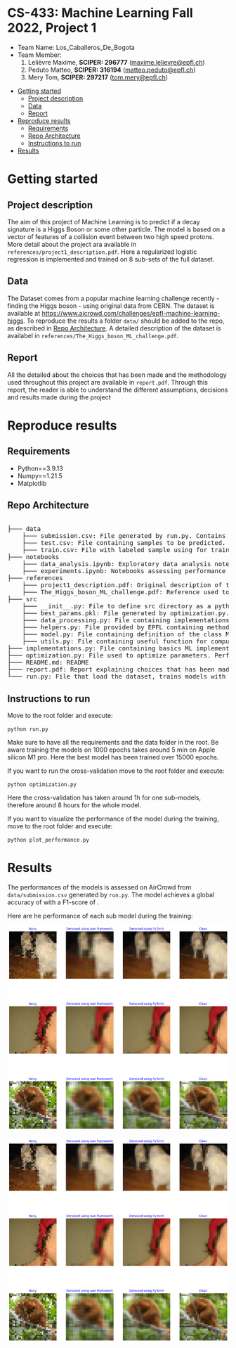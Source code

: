 # CS-433: Machine Learning Fall 2022, Project 1 
- Team Name: Los_Caballeros_De_Bogota
- Team Member:
    1. Lelièvre Maxime, **SCIPER: 296777** (maxime.lelievre@epfl.ch)
    2. Peduto Matteo, **SCIPER: 316194** (matteo.peduto@epfl.ch)
    3. Mery Tom, **SCIPER: 297217** (tom.mery@epfl.ch)

* [Getting started](#getting-started)
    * [Project description](#project-description)
    * [Data](#data)
    * [Report](#report)
* [Reproduce results](#reproduce-results)
    * [Requirements](#Requirements)
    * [Repo Architecture](#repo-architecture)
    * [Instructions to run](#instructions-to-run)
* [Results](#results)

# Getting started
## Project description
The aim of this project of Machine Learning is to predict if a decay signature is a Higgs Boson or some other particle.
The model is based on a vector of features of a collision event between two high speed protons. More detail about the project ara available in `references/project1_description.pdf`. Here a regularized logistic regression is implemented and trained on 8 sub-sets of the full dataset. 
## Data
The Dataset comes from a popular machine learning challenge recently - finding the Higgs boson - using original data from CERN. The dataset is available at https://www.aicrowd.com/challenges/epfl-machine-learning-higgs. To reproduce the results a folder `data/` should be added to the repo, as described in [Repo Architecture](#repo-architecture). A detailed description of the dataset is availabel in `references/The_Higgs_boson_ML_challenge.pdf`.

## Report
All the detailed about the choices that has been made and the methodology used throughout this project are available in `report.pdf`. Through this report, the reader is able to understand the different assumptions, decisions and results made during the project
# Reproduce results
## Requirements
- Python==3.9.13
- Numpy==1.21.5
- Matplotlib

## Repo Architecture
<pre>  
├─── data
    ├─── submission.csv: File generated by run.py. Contains predictions of sample from test.csv. 
    ├─── test.csv: File containing samples to be predicted.
    ├─── train.csv: File with labeled sample using for training.
├─── notebooks
    ├─── data_analysis.ipynb: Exploratory data analysis notebooks. Helps to visualize distributions of features.
    ├─── experiments.ipynb: Notebooks assessing performance of very basics models.
├─── references
    ├─── project1_description.pdf: Original description of the project provided by EPFL.
    ├─── The_Higgs_boson_ML_challenge.pdf: Reference used to understand features of the dataset.
├─── src
    ├─── __init__.py: File to define src directory as a python package
    ├─── best_params.pkl: File generated by optimization.py. Contains best degree and lambda_ for each sub-models. This file is loaded in run.py.
    ├─── data_processing.py: File containing implementations to process the raw data.
    ├─── helpers.py: File provided by EPFL containing methods to load the data and create submissions for aircrowd.
    ├─── model.py: File containing definition of the class Model
    ├─── utils.py: File containing useful function for computing and visualization purpose.
├─── implementations.py: File containing basics ML implementations asked in the project description.
├─── optimization.py: File used to optimize parameters. Performs cross-validation and saved best parameters in best_params.pkl. 
├─── README.md: README
├─── report.pdf: Report explaining choices that has been made.
└─── run.py: File that load the dataset, trains models with parameters in best_params.pkl and generate submissison.csv.
</pre>

## Instructions to run 
Move to the root folder and execute:

    python run.py

Make sure to have all the requirements and the data folder in the root. Be aware training the models on 1000 epochs takes around 5 min on Apple silicon M1 pro. Here the best model has been trained over 15000 epochs.

If you want to run the cross-validation move to the root folder and execute:

    python optimization.py

Here the cross-validation has taken around 1h for one sub-models, therefore around 8 hours for the whole model.

If you want to visualize the performance of the model during the training, move to the root folder and execute:

    python plot_performance.py

# Results
The performances of the models is assessed on AirCrowd from `data/submission.csv` generated by `run.py`. The model achieves a global accuracy of with a F1-score of .

Here are he performance of each sub model during the training:

[![IMAGE ALT TEXT HERE](https://github.com/TemryL/Noise2Noise/blob/main/results.png)](https://github.com/TemryL/Noise2Noise/blob/main)

[![IMAGE ALT TEXT HERE](https://github.com/TemryL/Noise2Noise/blob/main/results.png)](https://github.com/TemryL/Noise2Noise/blob/main)